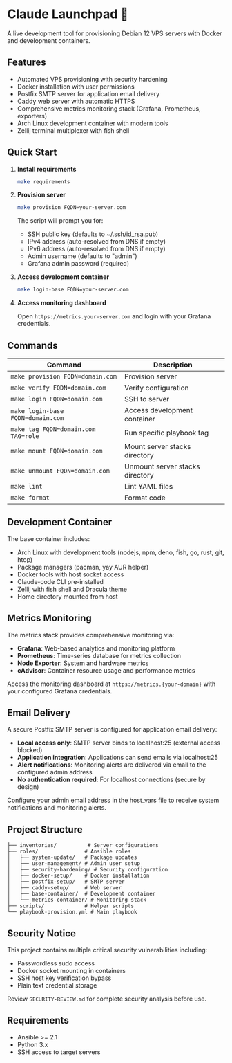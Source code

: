 # Claude Launchpad 🚀

A live development tool for provisioning Debian 12 VPS servers with Docker and development containers.

## Features

- Automated VPS provisioning with security hardening
- Docker installation with user permissions
- Postfix SMTP server for application email delivery
- Caddy web server with automatic HTTPS
- Comprehensive metrics monitoring stack (Grafana, Prometheus, exporters)
- Arch Linux development container with modern tools
- Zellij terminal multiplexer with fish shell

## Quick Start

1. **Install requirements**

   ```bash
   make requirements
   ```

1. **Provision server**

   ```bash
   make provision FQDN=your-server.com
   ```

   The script will prompt you for:

   - SSH public key (defaults to ~/.ssh/id_rsa.pub)
   - IPv4 address (auto-resolved from DNS if empty)
   - IPv6 address (auto-resolved from DNS if empty)
   - Admin username (defaults to "admin")
   - Grafana admin password (required)

1. **Access development container**

   ```bash
   make login-base FQDN=your-server.com
   ```

1. **Access monitoring dashboard**

   Open `https://metrics.your-server.com` and login with your Grafana credentials.

## Commands

| Command | Description |
| --------------------------------- | ---------------------------- |
| `make provision FQDN=domain.com` | Provision server |
| `make verify FQDN=domain.com` | Verify configuration |
| `make login FQDN=domain.com` | SSH to server |
| `make login-base FQDN=domain.com` | Access development container |
| `make tag FQDN=domain.com TAG=role` | Run specific playbook tag |
| `make mount FQDN=domain.com` | Mount server stacks directory |
| `make unmount FQDN=domain.com` | Unmount server stacks directory |
| `make lint` | Lint YAML files |
| `make format` | Format code |

## Development Container

The base container includes:

- Arch Linux with development tools (nodejs, npm, deno, fish, go, rust, git, htop)
- Package managers (pacman, yay AUR helper)
- Docker tools with host socket access
- Claude-code CLI pre-installed
- Zellij with fish shell and Dracula theme
- Home directory mounted from host

## Metrics Monitoring

The metrics stack provides comprehensive monitoring via:

- **Grafana**: Web-based analytics and monitoring platform
- **Prometheus**: Time-series database for metrics collection
- **Node Exporter**: System and hardware metrics
- **cAdvisor**: Container resource usage and performance metrics

Access the monitoring dashboard at `https://metrics.{your-domain}` with your configured Grafana credentials.

## Email Delivery

A secure Postfix SMTP server is configured for application email delivery:

- **Local access only**: SMTP server binds to localhost:25 (external access blocked)
- **Application integration**: Applications can send emails via localhost:25
- **Alert notifications**: Monitoring alerts are delivered via email to the configured admin address
- **No authentication required**: For localhost connections (secure by design)

Configure your admin email address in the host_vars file to receive system notifications and monitoring alerts.

## Project Structure

```
├── inventories/          # Server configurations
├── roles/               # Ansible roles
│   ├── system-update/   # Package updates
│   ├── user-management/ # Admin user setup
│   ├── security-hardening/ # Security configuration
│   ├── docker-setup/    # Docker installation
│   ├── postfix-setup/   # SMTP server
│   ├── caddy-setup/     # Web server
│   ├── base-container/  # Development container
│   └── metrics-container/ # Monitoring stack
├── scripts/             # Helper scripts
└── playbook-provision.yml # Main playbook
```

## Security Notice

This project contains multiple critical security vulnerabilities including:

- Passwordless sudo access
- Docker socket mounting in containers
- SSH host key verification bypass
- Plain text credential storage

Review `SECURITY-REVIEW.md` for complete security analysis before use.

## Requirements

- Ansible >= 2.1
- Python 3.x
- SSH access to target servers
